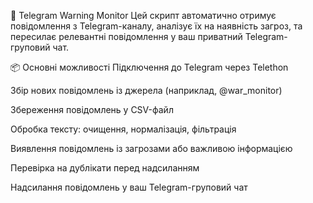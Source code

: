 🚨 Telegram Warning Monitor
Цей скрипт автоматично отримує повідомлення з Telegram-каналу, аналізує їх на наявність загроз, та пересилає релевантні повідомлення у ваш приватний Telegram-груповий чат.

📦 Основні можливості
Підключення до Telegram через Telethon

Збір нових повідомлень із джерела (наприклад, @war_monitor)

Збереження повідомлень у CSV-файл

Обробка тексту: очищення, нормалізація, фільтрація

Виявлення повідомлень із загрозами або важливою інформацією

Перевірка на дублікати перед надсиланням

Надсилання повідомлень у ваш Telegram-груповий чат

